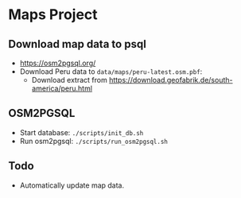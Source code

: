 # Maps Project

## Download map data to psql
- https://osm2pgsql.org/
- Download Peru data to `data/maps/peru-latest.osm.pbf`:
  - Download extract from https://download.geofabrik.de/south-america/peru.html

## OSM2PGSQL
- Start database: `./scripts/init_db.sh`
- Run osm2pgsql: `./scripts/run_osm2pgsql.sh`

## Todo
- Automatically update map data.